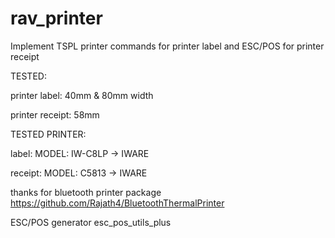 # rav_printer

Implement TSPL printer commands for printer label and ESC/POS for printer receipt

TESTED:

printer label: 40mm & 80mm width

printer receipt: 58mm

TESTED PRINTER:

label: MODEL: IW-C8LP -> IWARE

receipt: MODEL: C5813 -> IWARE


thanks for bluetooth printer package https://github.com/Rajath4/BluetoothThermalPrinter

ESC/POS generator esc_pos_utils_plus



